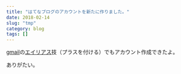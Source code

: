 ```yaml
---
title: "はてなブログのアカウントを新たに作りました。"
date: 2018-02-14
slug: "tmp"
category: blog
tags: []
---
```

<p><a class="keyword" href="http://d.hatena.ne.jp/keyword/gmail">gmail</a>の<a class="keyword" href="http://d.hatena.ne.jp/keyword/%A5%A8%A5%A4%A5%EA%A5%A2%A5%B9">エイリアス</a>技（プラスを付ける）でもアカウント作成できたよ。</p>

<p>ありがたい。</p>

